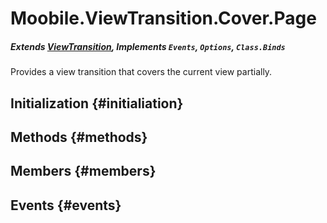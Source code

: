 Moobile.ViewTransition.Cover.Page
================================================================================
##### Extends [ViewTransition](Docs/ViewTransition/ViewTransition.md), Implements `Events`, `Options`, `Class.Binds`

Provides a view transition that covers the current view partially.

Initialization {#initialiation}
--------------------------------------------------------------------------------

Methods {#methods}
--------------------------------------------------------------------------------


Members {#members}
--------------------------------------------------------------------------------


Events {#events}
--------------------------------------------------------------------------------